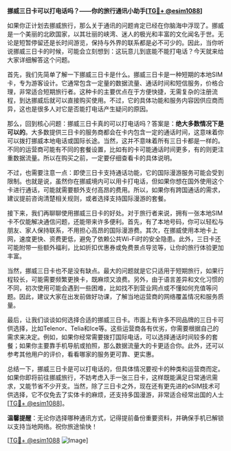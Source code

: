 **挪威三日卡可以打电话吗？——你的旅行通讯小助手[[TG💪+ @esim1088](https://t.me/s/esim1088)]**

如果你正计划去挪威旅行，那么关于通讯的问题肯定已经在你脑海中浮现了。挪威是一个美丽的北欧国家，以其壮丽的峡湾、迷人的极光和丰富的文化闻名于世。无论是短暂停留还是长时间游览，保持与外界的联系都是必不可少的。因此，当你听说挪威三日卡的时候，可能会立刻想到：这玩意儿到底能不能打电话？今天就来给大家详细解答这个问题。

首先，我们先简单了解一下挪威三日卡是什么。挪威三日卡是一种短期的本地SIM卡，专为游客设计。它通常包含一定量的数据流量、通话时间和短信服务，价格合理，非常适合短期旅行者。这种卡的主要优点在于方便快捷，无需复杂的注册流程，到达挪威后就可以直接购买使用。不过，它的具体功能和服务内容因供应商而异，这也是很多人对它是否能打电话产生疑问的原因。

那么，回到核心问题：挪威三日卡真的可以打电话吗？答案是：**绝大多数情况下是可以的**。大多数提供三日卡的服务商都会在卡内包含一定的通话时间，这意味着你可以拨打挪威本地电话或国际长途。当然，这并不意味着所有三日卡都是一样的。不同的运营商可能有不同的套餐设置，比如有的卡可能通话时间更多，有的则更注重数据流量。所以在购买之前，一定要仔细查看卡的具体说明。

不过，也需要注意一点：即使三日卡支持通话功能，它的国际漫游服务可能会受到限制。也就是说，虽然你在挪威境内可以用卡打电话，但如果你想在国外使用这个卡进行通话，可能就需要额外支付高昂的费用。所以，如果你有跨国通话的需求，建议提前咨询清楚相关规则，或者选择支持国际漫游的套餐。

接下来，我们再聊聊使用挪威三日卡的好处。对于旅行者来说，拥有一张本地SIM卡不仅能解决通信问题，还能带来许多便利。首先，有了本地号码，你可以轻松与朋友、家人保持联系，不用担心高昂的国际漫游费。其次，在挪威使用本地卡上网，速度更快、资费更低，避免了依赖公共Wi-Fi时的安全隐患。此外，三日卡还可能附带一些额外福利，比如折扣优惠券或免费景点导览等，让你的旅行体验更加丰富。

当然，挪威三日卡也不是没有缺点。最大的问题就是它只适用于短期旅行，如果行程较长，可能需要频繁更换卡，既麻烦又浪费。另外，由于语言差异和文化习惯的不同，初次使用可能会遇到一些困难，比如找不到营业网点或不懂如何充值等问题。因此，建议大家在出发前做好功课，了解当地运营商的网络覆盖情况和服务质量。

最后，让我们谈谈如何选择合适的挪威三日卡。市面上有许多不同品牌的三日卡可供选择，比如Telenor、Telia和Ice等。这些运营商各有优劣，你需要根据自己的需求来决定。例如，如果你经常需要拨打国际电话，可以选择通话时间较多的套餐；如果你主要靠手机导航或拍照，那么数据流量大的卡更适合你。此外，还可以参考其他用户的评价，看看哪家的服务更可靠、更实惠。

总结一下，挪威三日卡是可以打电话的，但具体情况要视卡的种类和运营商而定。如果你即将前往挪威旅行，不妨考虑入手一张三日卡，这样既能满足日常通讯需求，又能节省不少开支。当然，除了三日卡之外，现在还有更先进的eSIM技术可供选择，它不仅免去了实体卡的麻烦，还支持多国漫游，非常适合经常出国的人士[[TG💪+ @esim1088](https://t.me/s/esim1088)]。

**温馨提醒**：无论你选择哪种通讯方式，记得提前备份重要资料，并确保手机已解锁以支持当地网络。祝你旅途愉快！

[[TG💪+ @esim1088](https://t.me/s/esim1088) ![Image](https://i.postimg.cc/4NQfJmqS/Snipaste-2025-05-13-00-14-12.png)]